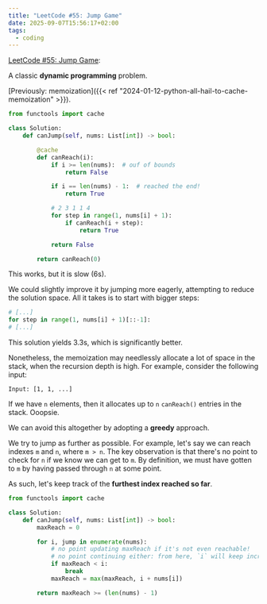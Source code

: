 ```yaml
---
title: "LeetCode #55: Jump Game"
date: 2025-09-07T15:56:17+02:00
tags:
  - coding
---
```


[LeetCode #55: Jump Game](https://leetcode.com/problems/jump-game/):

A classic **dynamic programming** problem.

[Previously: memoization]({{< ref "2024-01-12-python-all-hail-to-cache-memoization" >}}).

```python
from functools import cache

class Solution:
    def canJump(self, nums: List[int]) -> bool:

        @cache
        def canReach(i):
            if i >= len(nums):  # ouf of bounds
                return False

            if i == len(nums) - 1:  # reached the end!
                return True

            # 2 3 1 1 4
            for step in range(1, nums[i] + 1):
                if canReach(i + step):
                    return True

            return False

        return canReach(0)
```

This works, but it is slow (6s).

We could slightly improve it by jumping more eagerly, attempting to reduce the
solution space. All it takes is to start with bigger steps:

```python
# [...]
for step in range(1, nums[i] + 1)[::-1]:
# [...]
```

This solution yields 3.3s, which is significantly better.

Nonetheless, the memoization may needlessly allocate a lot of space in the
stack, when the recursion depth is high. For example, consider the following
input:

```
Input: [1, 1, ...]
```

If we have `n` elements, then it allocates up to `n` `canReach()` entries in the
stack. Ooopsie.

We can avoid this altogether by adopting a **greedy** approach.

We try to jump as further as possible. For example, let's say we can reach
indexes `m` and `n`, where `m > n`. The key observation is that there's no point
to check for `n` if we know we can get to `m`. By definition, we must have
gotten to `m` by having passed through `n` at some point.

As such, let's keep track of the **furthest index reached so far**.

```python
from functools import cache

class Solution:
    def canJump(self, nums: List[int]) -> bool:
        maxReach = 0

        for i, jump in enumerate(nums):
            # no point updating maxReach if it's not even reachable!
            # no point continuing either: from here, `i` will keep increasing
            if maxReach < i:
                break
            maxReach = max(maxReach, i + nums[i])

        return maxReach >= (len(nums) - 1)
```
